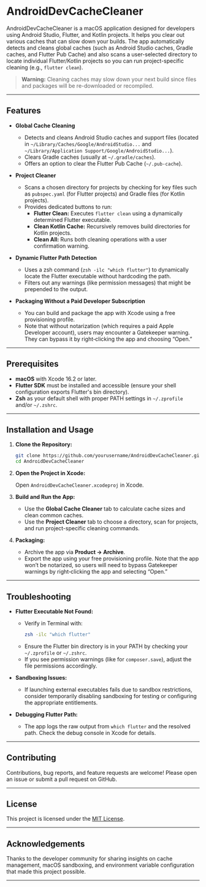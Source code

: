 # AndroidDevCacheCleaner

AndroidDevCacheCleaner is a macOS application designed for developers using Android Studio, Flutter, and Kotlin projects. It helps you clear out various caches that can slow down your builds. The app automatically detects and cleans global caches (such as Android Studio caches, Gradle caches, and Flutter Pub Cache) and also scans a user-selected directory to locate individual Flutter/Kotlin projects so you can run project-specific cleaning (e.g., `flutter clean`).

> **Warning:** Cleaning caches may slow down your next build since files and packages will be re-downloaded or recompiled.

---

## Features

- **Global Cache Cleaning**
  - Detects and cleans Android Studio caches and support files (located in `~/Library/Caches/Google/AndroidStudio...` and `~/Library/Application Support/Google/AndroidStudio...`).
  - Clears Gradle caches (usually at `~/.gradle/caches`).
  - Offers an option to clear the Flutter Pub Cache (`~/.pub-cache`).

- **Project Cleaner**
  - Scans a chosen directory for projects by checking for key files such as `pubspec.yaml` (for Flutter projects) and Gradle files (for Kotlin projects).
  - Provides dedicated buttons to run:
    - **Flutter Clean:** Executes `flutter clean` using a dynamically determined Flutter executable.
    - **Clean Kotlin Cache:** Recursively removes build directories for Kotlin projects.
    - **Clean All:** Runs both cleaning operations with a user confirmation warning.

- **Dynamic Flutter Path Detection**
  - Uses a zsh command (`zsh -ilc "which flutter"`) to dynamically locate the Flutter executable without hardcoding the path.
  - Filters out any warnings (like permission messages) that might be prepended to the output.

- **Packaging Without a Paid Developer Subscription**
  - You can build and package the app with Xcode using a free provisioning profile.
  - Note that without notarization (which requires a paid Apple Developer account), users may encounter a Gatekeeper warning. They can bypass it by right‑clicking the app and choosing “Open.”

---

## Prerequisites

- **macOS** with Xcode 16.2 or later.
- **Flutter SDK** must be installed and accessible (ensure your shell configuration exports Flutter's bin directory).
- **Zsh** as your default shell with proper PATH settings in `~/.zprofile` and/or `~/.zshrc`.

---

## Installation and Usage

1. **Clone the Repository:**

   ```bash
   git clone https://github.com/yourusername/AndroidDevCacheCleaner.git
   cd AndroidDevCacheCleaner
   ```

2. **Open the Project in Xcode:**

   Open `AndroidDevCacheCleaner.xcodeproj` in Xcode.

3. **Build and Run the App:**

   - Use the **Global Cache Cleaner** tab to calculate cache sizes and clean common caches.
   - Use the **Project Cleaner** tab to choose a directory, scan for projects, and run project-specific cleaning commands.

4. **Packaging:**

   - Archive the app via **Product → Archive**.
   - Export the app using your free provisioning profile. Note that the app won’t be notarized, so users will need to bypass Gatekeeper warnings by right‑clicking the app and selecting “Open.”

---

## Troubleshooting

- **Flutter Executable Not Found:**
  - Verify in Terminal with:
    ```bash
    zsh -ilc "which flutter"
    ```
  - Ensure the Flutter bin directory is in your PATH by checking your `~/.zprofile` or `~/.zshrc`.
  - If you see permission warnings (like for `composer.save`), adjust the file permissions accordingly.

- **Sandboxing Issues:**
  - If launching external executables fails due to sandbox restrictions, consider temporarily disabling sandboxing for testing or configuring the appropriate entitlements.

- **Debugging Flutter Path:**
  - The app logs the raw output from `which flutter` and the resolved path. Check the debug console in Xcode for details.

---

## Contributing

Contributions, bug reports, and feature requests are welcome! Please open an issue or submit a pull request on GitHub.

---

## License

This project is licensed under the [MIT License](LICENSE).

---

## Acknowledgements

Thanks to the developer community for sharing insights on cache management, macOS sandboxing, and environment variable configuration that made this project possible.

---
